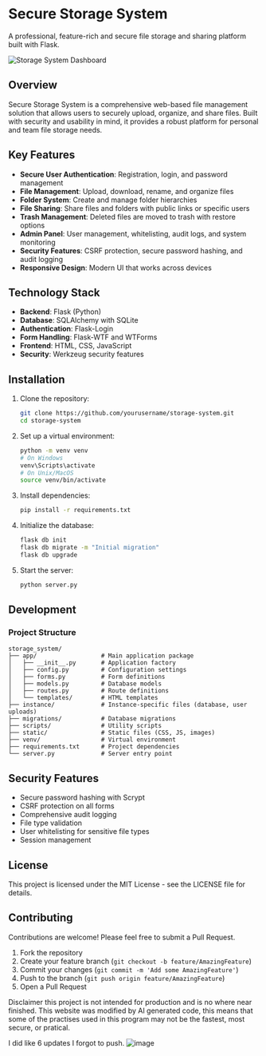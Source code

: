 # Secure Storage System

A professional, feature-rich and secure file storage and sharing platform built with Flask.

![Storage System Dashboard](static/img/dashboard-preview.png)

## Overview

Secure Storage System is a comprehensive web-based file management solution that allows users to securely upload, organize, and share files. Built with security and usability in mind, it provides a robust platform for personal and team file storage needs.

## Key Features

- **Secure User Authentication**: Registration, login, and password management
- **File Management**: Upload, download, rename, and organize files
- **Folder System**: Create and manage folder hierarchies
- **File Sharing**: Share files and folders with public links or specific users
- **Trash Management**: Deleted files are moved to trash with restore options
- **Admin Panel**: User management, whitelisting, audit logs, and system monitoring
- **Security Features**: CSRF protection, secure password hashing, and audit logging
- **Responsive Design**: Modern UI that works across devices

## Technology Stack

- **Backend**: Flask (Python)
- **Database**: SQLAlchemy with SQLite
- **Authentication**: Flask-Login
- **Form Handling**: Flask-WTF and WTForms
- **Frontend**: HTML, CSS, JavaScript
- **Security**: Werkzeug security features

## Installation

1. Clone the repository:
   ```bash
   git clone https://github.com/yourusername/storage-system.git
   cd storage-system
   ```

2. Set up a virtual environment:
   ```bash
   python -m venv venv
   # On Windows
   venv\Scripts\activate
   # On Unix/MacOS
   source venv/bin/activate
   ```

3. Install dependencies:
   ```bash
   pip install -r requirements.txt
   ```

4. Initialize the database:
   ```bash
   flask db init
   flask db migrate -m "Initial migration"
   flask db upgrade
   ```

5. Start the server:
   ```bash
   python server.py
   ```

## Development

### Project Structure

```
storage_system/
├── app/                  # Main application package
│   ├── __init__.py       # Application factory
│   ├── config.py         # Configuration settings
│   ├── forms.py          # Form definitions
│   ├── models.py         # Database models
│   ├── routes.py         # Route definitions
│   └── templates/        # HTML templates
├── instance/             # Instance-specific files (database, user uploads)
├── migrations/           # Database migrations
├── scripts/              # Utility scripts
├── static/               # Static files (CSS, JS, images)
├── venv/                 # Virtual environment
├── requirements.txt      # Project dependencies
└── server.py             # Server entry point
```

## Security Features

- Secure password hashing with Scrypt
- CSRF protection on all forms
- Comprehensive audit logging
- File type validation
- User whitelisting for sensitive file types
- Session management

## License

This project is licensed under the MIT License - see the LICENSE file for details.

## Contributing

Contributions are welcome! Please feel free to submit a Pull Request.

1. Fork the repository
2. Create your feature branch (`git checkout -b feature/AmazingFeature`)
3. Commit your changes (`git commit -m 'Add some AmazingFeature'`)
4. Push to the branch (`git push origin feature/AmazingFeature`)
5. Open a Pull Request 

Disclaimer this project is not intended for production and is no where near finished. 
This website was modified by AI generated code, this means that some of the practises used in this program may not be the fastest, most secure, or pratical. 


I did like 6 updates I forgot to push.
![image](https://github.com/user-attachments/assets/663de135-63fd-4abc-811d-5efc0c3c4a2f)

